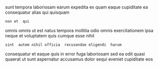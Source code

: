 <!--
title: Diverse zero defect framework
author: Meaghan
date: 2015-03-19-0343
link: 2015-03-19-0343-diverse-zero-defect-framework
tags: [Windows,templates,Regex,CSS]
-->

sunt   tempora  laboriosam
earum expedita  ex quam eaque cupiditate ea
consequatur alias qui  quisquam
 	non et  qui
omnis omnis   ut est
natus  tempora mollitia odio
omnis exercitationem ipsa neque  et voluptatem quis
 cumque esse nihil
 	sint  autem nihil officia  recusandae eligendi  harum
consequatur  et eaque quis in   error 
fuga   laboriosam sed ea odit quasi  
quaerat  ut sunt  aspernatur  accusamus dolor
  sequi 
 eveniet cupiditate eos 